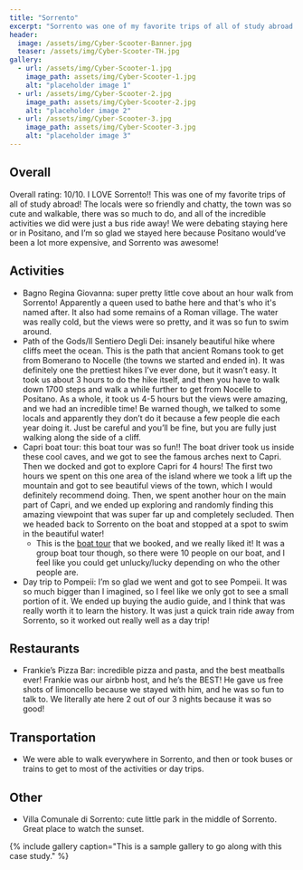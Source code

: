 ```yaml
---
title: "Sorrento"
excerpt: "Sorrento was one of my favorite trips of all of study abroad. The locals were so friendly and chatty, the town was really cute and walkable, and there was so much to do!"
header:
  image: /assets/img/Cyber-Scooter-Banner.jpg
  teaser: /assets/img/Cyber-Scooter-TH.jpg
gallery:
  - url: /assets/img/Cyber-Scooter-1.jpg
    image_path: assets/img/Cyber-Scooter-1.jpg
    alt: "placeholder image 1"
  - url: /assets/img/Cyber-Scooter-2.jpg
    image_path: assets/img/Cyber-Scooter-2.jpg
    alt: "placeholder image 2"
  - url: /assets/img/Cyber-Scooter-3.jpg
    image_path: assets/img/Cyber-Scooter-3.jpg
    alt: "placeholder image 3"
---
```


## Overall
Overall rating: 10/10. I LOVE Sorrento!! This was one of my favorite trips of all of study abroad! The locals were so friendly and chatty, the town was so cute and walkable, there was so much to do, and all of the incredible activities we did were just a bus ride away! We were debating staying here or in Positano, and I’m so glad we stayed here because Positano would’ve been a lot more expensive, and Sorrento was awesome! 

## Activities
* Bagno Regina Giovanna: super pretty little cove about an hour walk from Sorrento! Apparently a queen used to bathe here and that's who it's named after. It also had some remains of a Roman village. The water was really cold, but the views were so pretty, and it was so fun to swim around.
* Path of the Gods/Il Sentiero Degli Dei: insanely beautiful hike where cliffs meet the ocean. This is the path that ancient Romans took to get from Bomerano to Nocelle (the towns we started and ended in). It was definitely one the prettiest hikes I’ve ever done, but it wasn’t easy. It took us about 3 hours to do the hike itself, and then you have to walk down 1700 steps and walk a while further to get from Nocelle to Positano. As a whole, it took us 4-5 hours but the views were amazing, and we had an incredible time! Be warned though, we talked to some locals and apparently they don’t do it because a few people die each year doing it. Just be careful and you’ll be fine, but you are fully just walking along the side of a cliff. 
* Capri boat tour: this boat tour was so fun!! The boat driver took us inside these cool caves, and we got to see the famous arches next to Capri. Then we docked and got to explore Capri for 4 hours! The first two hours we spent on this one area of the island where we took a lift up the mountain and got to see beautiful views of the town, which I would definitely recommend doing. Then, we spent another hour on the main part of Capri, and we ended up exploring and randomly finding this amazing viewpoint that was super far up and completely secluded. Then we headed back to Sorrento on the boat and stopped at a spot to swim in the beautiful water!
  * This is the [boat tour](https://www.viator.com/tours/Sorrento/Capri-Boat-Tour-for-Small-Groups-from-Sorrento/d947-136733P1) that we booked, and we really liked it! It was a group boat tour though, so there were 10 people on our boat, and I feel like you could get unlucky/lucky depending on who the other people are. 
* Day trip to Pompeii: I’m so glad we went and got to see Pompeii. It was so much bigger than I imagined, so I feel like we only got to see a small portion of it. We ended up buying the audio guide, and I think that was really worth it to learn the history. It was just a quick train ride away from Sorrento, so it worked out really well as a day trip!

## Restaurants
* Frankie’s Pizza Bar: incredible pizza and pasta, and the best meatballs ever! Frankie was our airbnb host, and he’s the BEST! He gave us free shots of limoncello because we stayed with him, and he was so fun to talk to. We literally ate here 2 out of our 3 nights because it was so good!

## Transportation
* We were able to walk everywhere in Sorrento, and then or took buses or trains to get to most of the activities or day trips.

## Other
* Villa Comunale di Sorrento: cute little park in the middle of Sorrento. Great place to watch the sunset. 

{% include gallery caption="This is a sample gallery to go along with this case study." %}
